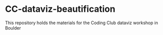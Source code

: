 # CC-dataviz-beautification
This repository holds the materials for the Coding Club dataviz workshop in Boulder
